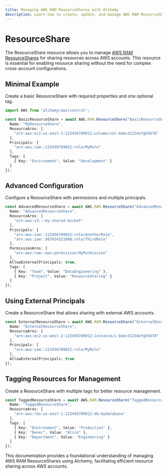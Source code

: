 ```yaml
---
title: Managing AWS RAM ResourceShares with Alchemy
description: Learn how to create, update, and manage AWS RAM ResourceShares using Alchemy Cloud Control.
---
```


# ResourceShare

The ResourceShare resource allows you to manage [AWS RAM ResourceShares](https://docs.aws.amazon.com/ram/latest/userguide/) for sharing resources across AWS accounts. This resource is essential for enabling resource sharing without the need for complex cross-account configurations.

## Minimal Example

Create a basic ResourceShare with required properties and one optional tag.

```ts
import AWS from "alchemy/aws/control";

const BasicResourceShare = await AWS.RAM.ResourceShare("BasicResourceShare", {
  Name: "MyResourceShare",
  ResourceArns: [
    "arn:aws:ec2:us-east-1:123456789012:volume/vol-0abcd1234efgh5678"
  ],
  Principals: [
    "arn:aws:iam::123456789012:role/MyRole"
  ],
  Tags: [
    { Key: "Environment", Value: "Development" }
  ]
});
```

## Advanced Configuration

Configure a ResourceShare with permissions and multiple principals.

```ts
const AdvancedResourceShare = await AWS.RAM.ResourceShare("AdvancedResourceShare", {
  Name: "AdvancedResourceShare",
  ResourceArns: [
    "arn:aws:s3:::my-shared-bucket"
  ],
  Principals: [
    "arn:aws:iam::123456789012:role/AnotherRole",
    "arn:aws:iam::987654321098:role/ThirdRole"
  ],
  PermissionArns: [
    "arn:aws:ram::aws:permission:MyPermission"
  ],
  AllowExternalPrincipals: true,
  Tags: [
    { Key: "Team", Value: "DataEngineering" },
    { Key: "Project", Value: "ResourceSharing" }
  ]
});
```

## Using External Principals

Create a ResourceShare that allows sharing with external AWS accounts.

```ts
const ExternalResourceShare = await AWS.RAM.ResourceShare("ExternalResourceShare", {
  Name: "ExternalResourceShare",
  ResourceArns: [
    "arn:aws:ec2:us-west-2:123456789012:instance/i-0abcd1234efgh5678"
  ],
  Principals: [
    "arn:aws:iam::123456789012:role/MyRole"
  ],
  AllowExternalPrincipals: true
});
```

## Tagging Resources for Management

Create a ResourceShare with multiple tags for better resource management.

```ts
const TaggedResourceShare = await AWS.RAM.ResourceShare("TaggedResourceShare", {
  Name: "TaggedResourceShare",
  ResourceArns: [
    "arn:aws:rds:us-east-1:123456789012:db:mydatabase"
  ],
  Tags: [
    { Key: "Environment", Value: "Production" },
    { Key: "Owner", Value: "Alice" },
    { Key: "Department", Value: "Engineering" }
  ]
});
``` 

This documentation provides a foundational understanding of managing AWS RAM ResourceShares using Alchemy, facilitating efficient resource sharing across AWS accounts.